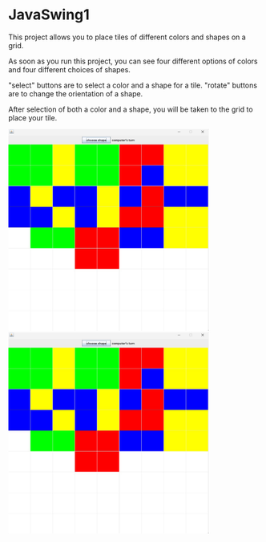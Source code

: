 # JavaSwing1

This project allows you to place tiles of different colors and shapes on a grid.

As soon as you run this project, you can see four different options of colors and four different choices of shapes. 

"select" buttons are to select a color and a shape for a tile.
"rotate" buttons are to change the orientation of a shape.

After selection of both a color and a shape, you will be taken to the grid to place your tile. 

<img src="images/Screenshot%202024-10-28%20145052.jpg" width="400"> <img src="images/Screenshot%202024-10-28%20145052.jpg" width="400">
